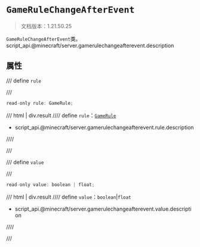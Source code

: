 # `GameRuleChangeAfterEvent`

> 文档版本：1.21.50.25

`GameRuleChangeAfterEvent`类。script_api.@minecraft/server.gamerulechangeafterevent.description

## 属性

/// define
`rule`


///

```js
read-only rule: GameRule;
```

/// html | div.result
//// define
`rule`：[`GameRule`](./gamerule.md)

- script_api.@minecraft/server.gamerulechangeafterevent.rule.description


////

///


/// define
`value`


///

```js
read-only value: boolean | float;
```

/// html | div.result
//// define
`value`：`boolean`|`float`

- script_api.@minecraft/server.gamerulechangeafterevent.value.description


////

///

